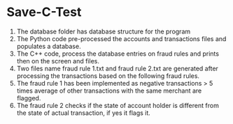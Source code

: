 # Save-C-Test
<ol>
  <li> The database folder has database structure for the program </li>
  <li> The Python code pre-processed the accounts and transactions files and populates a database. </li>
  <li> The C++ code, process the database entries on fraud rules and prints then on the screen and files.</li>
  <li> Two files name fraud rule 1.txt and fraud rule 2.txt are generated after processing the transactions based on the following fraud rules. </li>
  <li> The fraud rule 1 has been implemented as negative transactions > 5 times average of other transactions with the same merchant are flagged.</li>
  <li> The fraud rule 2 checks if the state of account holder is different from the state of actual transaction, if yes it flags it.</li>
</ol>
  
